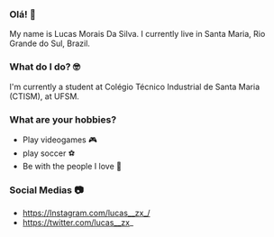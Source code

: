 ### Olá! 👋
My name is Lucas Morais Da Silva. 
I currently live in Santa Maria, Rio Grande do Sul, Brazil.

### What do I do? 🤓
I'm currently a student at Colégio Técnico Industrial de Santa Maria (CTISM), at UFSM.
### What are your hobbies? 

* Play videogames 🎮
* play soccer ⚽
* Be with the people I love 💑

### Social Medias 📷

* https://Instagram.com/lucas__zx_/
* https://twitter.com/lucas__zx_
